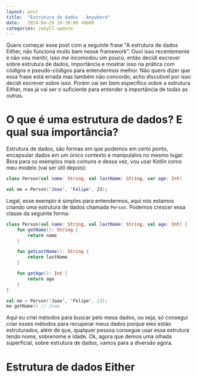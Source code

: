 ```yaml
---
layout: post
title:  "Estrutura de dados - Anywhere"
date:   2024-04-29 18:30:00 +0000
categories: jekyll update
---
```


Quero começar esse post com a seguinte frase "A estrutura de dados Either, não funciona muito bem nesse framework". Ouvi isso recentemente e não vou mentir, isso me incomodou um pouco, então decidi escrever sobre estrutura de dados, importância e mostrar isso na prática com códigos e pseudo-códigos para entendermos melhor. Não quero dizer que essa frase está errada mas também não concordo, acho discutível por isso decidi escrever sobre isso. Porém vai ser bem específico sobre a estrutura Either, mas já vai ser o suficiente para entender a importância de todas as outras.

<h1>O que é uma estrutura de dados? E qual sua importância?</h1>

Estrutura de dados, são formas em que podemos em certo ponto, encapsular dados em um único contexto e manipulalos no mesmo lugar. Bora para os exemplos mais comuns e dessa vez, vou usar Kotlin como meu modelo (vai ser útil depois):

```kt
class Person(val name: String, val lastName: String, var age: Int)

val me = Person('Joao', 'Felipe', 23);
```

Legal, esse exemplo é simples para entendermos, aqui nós estamos criando uma estrutura de dados chamada `Person`. Podemos crescer essa classe da seguinte forma: 

```kt
class Person(val name: String, val lastName: String, val age: Int) {
    fun getName(): String {
        return name 
    }

    fun getLastName(): String {
        return lastName 
    }

    fun getAge(): Int {
        return age 
    }
}

val me = Person('Joao', 'Felipe', 23);
me.getName() // Joao
```

Aqui eu criei métodos para buscar pelo meus dados, ou seja, só consegui criar esses métodos para recuperar meus dados porque eles estão estruturados, além de que, qualquer pessoa consegue usar essa estrutura tendo nome, sobrenome e idade. Ok, agora que demos uma olhada superficial, sobre estrutura de dados, vamos para a diversão agora.

<h1>Estrutura de dados Either</h1>
